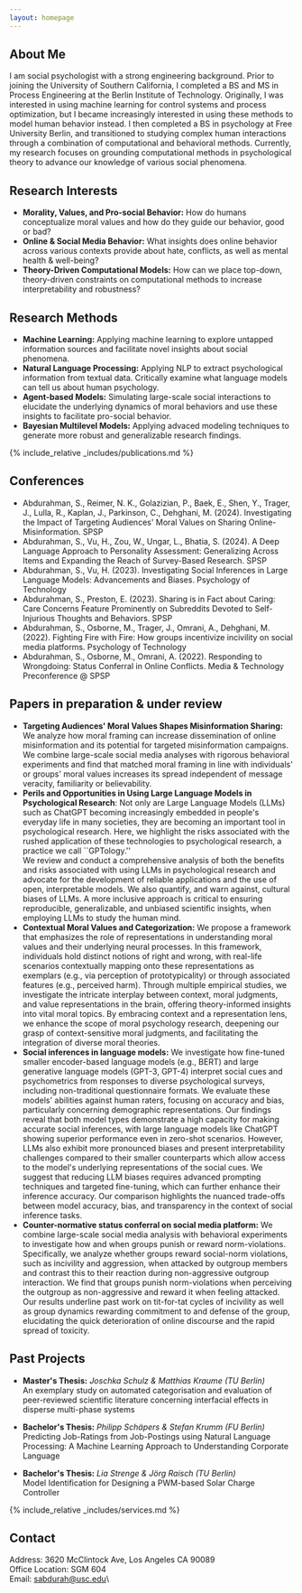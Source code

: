```yaml
---
layout: homepage
---
```


## About Me 

I am social psychologist with a strong engineering background. Prior to joining the University of Southern California, 
I completed a  BS and MS in Process Engineering at the Berlin Institute of Technology. 
Originally, I was interested in using machine learning for control systems and process optimization, 
but I became increasingly interested in using these methods to model human behavior instead. 
I then completed a BS in psychology at Free University Berlin, and transitioned to
studying complex human interactions through a combination of computational and behavioral methods. 
Currently, my research focuses on grounding computational methods in psychological theory to advance our knowledge of various social phenomena. 

## Research Interests 

- **Morality, Values, and Pro-social Behavior:** How do humans conceptualize moral values and how do they guide our behavior, good or bad?
- **Online & Social Media Behavior:** What insights does online behavior across various contexts provide about hate, conflicts, as well as mental health & well-being? 
- **Theory-Driven Computational Models:** How can we place top-down, theory-driven constraints on computational methods to increase interpretability and robustness? 

## Research Methods 
- **Machine Learning:** Applying machine learning to explore untapped information sources and facilitate novel insights about social phenomena.
- **Natural Language Processing:** Applying NLP to extract psychological information from textual data. Critically examine what language models can tell us about human psychology. 
- **Agent-based Models:** Simulating large-scale social interactions to elucidate the underlying dynamics of moral behaviors and use these insights to facilitate pro-social behavior. 
- **Bayesian Multilevel Models:** Applying advaced modeling techniques to generate more robust and generalizable research findings. 


<!-- ## News -->
<!--  -->
<!-- - **[Aug. 2023]** Coming soon. -->


{% include_relative _includes/publications.md %} 

## Conferences 
- Abdurahman, S., Reimer, N. K., Golazizian, P., Baek, E., Shen, Y., Trager, J., Lulla, R., Kaplan, J., Parkinson, C., Dehghani, M. (2024). Investigating the Impact of Targeting Audiences' Moral Values on Sharing Online-Misinformation. SPSP
- Abdurahman, S., Vu, H., Zou, W., Ungar, L., Bhatia, S. (2024). A Deep Language Approach to Personality Assessment: Generalizing Across Items and Expanding the Reach of Survey-Based Research. SPSP
- Abdurahman, S., Vu, H. (2023). Investigating Social Inferences in Large Language Models: Advancements and Biases. Psychology of Technology
- Abdurahman, S., Preston, E. (2023). Sharing is in Fact about Caring: Care Concerns Feature Prominently on Subreddits Devoted to Self-Injurious Thoughts and Behaviors. SPSP
- Abdurahman, S., Osborne, M., Trager, J., Omrani, A., Dehghani, M. (2022). Fighting Fire with Fire: How groups incentivize incivility on social media platforms. Psychology of Technology
- Abdurahman, S., Osborne, M., Omrani, A. (2022). Responding to Wrongdoing: Status Conferral in Online Conflicts. Media \& Technology Preconference @ SPSP

## Papers in preparation & under review 
- **Targeting Audiences' Moral Values Shapes Misinformation Sharing:** We analyze how  moral framing can increase dissemination of online misinformation and its potential for
targeted misinformation campaigns. We combine large-scale social media analyses with rigorous behavioral experiments and find that matched moral framing in line with individuals'
or groups' moral values increases its spread independent of message veracity, familiarity or believability. 
- **Perils and Opportunities in Using Large Language Models in Psychological Research**: 
Not only are Large Language Models (LLMs) such as ChatGPT becoming increasingly embedded in people's everyday life in many societies, they are becoming an important tool in psychological research. 
Here, we highlight the risks associated with the rushed application of these technologies to psychological research, a practice we call ``GPTology.''   
We review and conduct a comprehensive analysis of both the benefits and risks associated with using LLMs in psychological research and 
advocate for the development of reliable applications and the use of open, interpretable models. We also quantify, and warn against, cultural biases of LLMs. 
A more inclusive approach is critical to ensuring reproducible, generalizable, and unbiased scientific insights, when employing LLMs to study the human mind. 
- **Contextual Moral Values and Categorization:** We propose a framework that emphasizes the role of representations in understanding moral values and their underlying neural processes. 
In this framework, individuals hold distinct notions of right and wrong, with real-life scenarios contextually mapping onto these representations as exemplars (e.g., via perception of prototypicality) or through associated features (e.g., perceived harm). 
Through multiple empirical studies, we investigate the intricate interplay between context, moral judgments, and value representations in the brain, offering theory-informed insights into vital moral topics. 
By embracing context and a representation lens, we enhance the scope of moral psychology research, deepening our grasp of context-sensitive moral judgments, and facilitating the integration of diverse moral theories. 
- **Social inferences in language models:** We investigate how fine-tuned smaller encoder-based language models (e.g., BERT) and large generative language models (GPT-3, GPT-4) interpret social cues and psychometrics 
from responses to diverse psychological surveys, including non-traditional questionnaire formats. We evaluate these models' abilities against human raters, focusing on accuracy and bias, 
particularly concerning demographic representations. Our findings reveal that both model types demonstrate a high capacity for making accurate social inferences, 
with large language models like ChatGPT showing superior performance even in zero-shot scenarios. However, LLMs also exhibit more pronounced biases and present interpretability challenges 
compared to their smaller counterparts which allow access to the model's underlying representations of the social cues. We suggest that reducing LLM biases requires advanced prompting techniques and 
targeted fine-tuning, which can further enhance their inference accuracy. Our comparison highlights the nuanced trade-offs between model accuracy, bias, and transparency in the context of social inference tasks.
- **Counter-normative status conferral on social media platform:** We combine large-scale social media analysis with behavioral experiments to investigate how and when groups punish or reward norm-violations. 
Specifically, we analyze whether groups reward social-norm violations, such as incivility and aggression, when attacked by outgroup members and contrast this to their reaction during non-aggressive outgroup interaction. 
We find that groups punish norm-violations when perceiving the outgroup as non-aggressive and reward it when feeling attacked. Our results underline past work on tit-for-tat cycles of incivility 
as well as group dynamics rewarding commitment to and defense of the group, elucidating the quick deterioration of online discourse and the rapid spread of toxicity. 

## Past Projects 

- **Master's Thesis:** _Joschka Schulz & Matthias Kraume (TU Berlin)_ <br> 
An exemplary study on automated categorisation and evaluation of peer-reviewed scientific literature concerning interfacial effects in disperse multi-phase systems 

- **Bachelor's Thesis:** _Philipp Schäpers & Stefan Krumm (FU Berlin)_ <br> 
Predicting Job-Ratings from Job-Postings using Natural Language Processing: A Machine Learning Approach to Understanding Corporate Language 

- **Bachelor's Thesis:** _Lia Strenge & Jörg Raisch (TU Berlin)_ <br> 
Model Identification for Designing a PWM-based Solar Charge Controller 

{% include_relative _includes/services.md %}

## Contact 
Address: 3620 McClintock Ave, Los Angeles CA 90089\
Office Location: SGM 604\
Email: sabdurah@usc.edu\
<!-- Phone: (XXX) XXX-XXXX --> 


